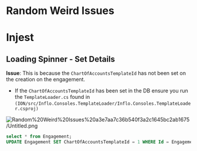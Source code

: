# Random Weird Issues

# Injest

## Loading Spinner - Set Details

**Issue**: This is because the `ChartOfAccountsTemplateId`   has not been set on the creation on the engagement.

- If the `ChartOfAccountsTemplateId`   has been set in the DB ensure you run the `TemplateLoader.cs` found in `(ION/src/Inflo.Consoles.TemplateLoader/Inflo.Consoles.TemplateLoader.csproj)`

![Random%20Weird%20Issues%20a3e7aa7c36b540f3a2c1645bc2ab1675/Untitled.png](Personal/Project%20Management/IS%20Wiki/Random%20Weird%20Issues%20a3e7aa7c36b540f3a2c1645bc2ab1675/Untitled.png)

```sql
select * from Engagement;
UPDATE Engagement SET ChartOfAccountsTemplateId = 1 WHERE Id = EngagementId;
```